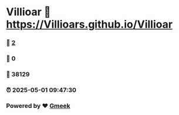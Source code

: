 # Villioar :link: https://Villioars.github.io/Villioar 
### :page_facing_up: [2](https://Villioars.github.io/Villioar/tag.html) 
### :speech_balloon: 0 
### :hibiscus: 38129 
### :alarm_clock: 2025-05-01 09:47:30 
### Powered by :heart: [Gmeek](https://github.com/Meekdai/Gmeek)
